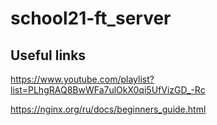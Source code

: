 # school21-ft_server
## Useful links

https://www.youtube.com/playlist?list=PLhgRAQ8BwWFa7ulOkX0qi5UfVizGD_-Rc

https://nginx.org/ru/docs/beginners_guide.html
